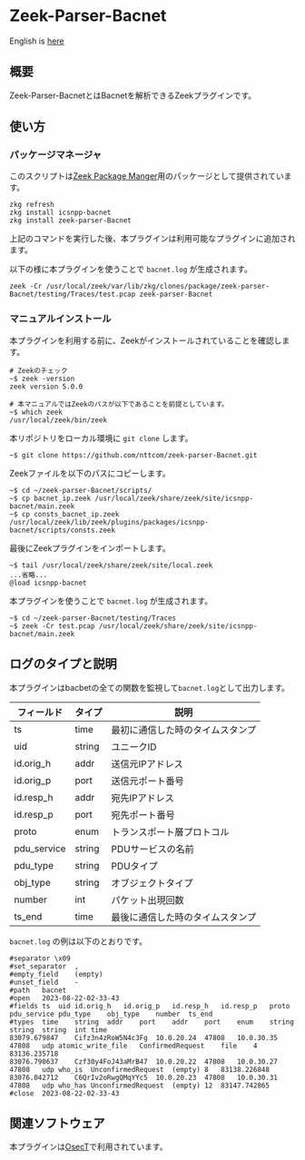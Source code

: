 # Zeek-Parser-Bacnet

English is [here](https://github.com/nttcom/zeek-parser-Bacnet/blob/main/README_en.md)

## 概要

Zeek-Parser-BacnetとはBacnetを解析できるZeekプラグインです。

## 使い方

### パッケージマネージャ

このスクリプトは[Zeek Package Manger](https://docs.zeek.org/projects/package-manager/en/stable/index.html)用のパッケージとして提供されています。

```
zkg refresh
zkg install icsnpp-bacnet
zkg install zeek-parser-Bacnet
```

上記のコマンドを実行した後、本プラグインは利用可能なプラグインに追加されます。

以下の様に本プラグインを使うことで `bacnet.log` が生成されます。

```
zeek -Cr /usr/local/zeek/var/lib/zkg/clones/package/zeek-parser-Bacnet/testing/Traces/test.pcap zeek-parser-Bacnet
```

### マニュアルインストール

本プラグインを利用する前に、Zeekがインストールされていることを確認します。
```
# Zeekのチェック
~$ zeek -version
zeek version 5.0.0

# 本マニュアルではZeekのパスが以下であることを前提としています。
~$ which zeek
/usr/local/zeek/bin/zeek
```

本リポジトリをローカル環境に `git clone` します。
```
~$ git clone https://github.com/nttcom/zeek-parser-Bacnet.git
```

Zeekファイルを以下のパスにコピーします。
```
~$ cd ~/zeek-parser-Bacnet/scripts/
~$ cp bacnet_ip.zeek /usr/local/zeek/share/zeek/site/icsnpp-bacnet/main.zeek
~$ cp consts_bacnet_ip.zeek /usr/local/zeek/lib/zeek/plugins/packages/icsnpp-bacnet/scripts/consts.zeek
```

最後にZeekプラグインをインポートします。
```
~$ tail /usr/local/zeek/share/zeek/site/local.zeek
...省略...
@load icsnpp-bacnet
```

本プラグインを使うことで `bacnet.log` が生成されます。
```
~$ cd ~/zeek-parser-Bacnet/testing/Traces
~$ zeek -Cr test.pcap /usr/local/zeek/share/zeek/site/icsnpp-bacnet/main.zeek
```

## ログのタイプと説明
本プラグインはbacbetの全ての関数を監視して`bacnet.log`として出力します。

| フィールド | タイプ | 説明 |
| --- | --- | --- |
| ts | time | 最初に通信した時のタイムスタンプ |
| uid | string | ユニークID |
| id.orig_h | addr | 送信元IPアドレス |
| id.orig_p | port | 送信元ポート番号 |
| id.resp_h | addr | 宛先IPアドレス |
| id.resp_p | port | 宛先ポート番号 |
| proto | enum | トランスポート層プロトコル |
| pdu_service | string | PDUサービスの名前 |
| pdu_type | string | PDUタイプ |
| obj_type | string | オブジェクトタイプ  |
| number | int | パケット出現回数 |
| ts_end | time | 最後に通信した時のタイムスタンプ |

`bacnet.log` の例は以下のとおりです。
```
#separator \x09
#set_separator	,
#empty_field	(empty)
#unset_field	-
#path	bacnet
#open	2023-08-22-02-33-43
#fields	ts	uid	id.orig_h	id.orig_p	id.resp_h	id.resp_p	proto	pdu_service	pdu_type	obj_type	number	ts_end
#types	time	string	addr	port	addr	port	enum	string	string	string	int	time
83079.679847	Cifz3n4zRoW5N4c3Fg	10.0.20.24	47808	10.0.30.35	47808	udp	atomic_write_file	ConfirmedRequest	file	4	83136.235718
83076.790637	Czf30y4FoJ43aMrB47	10.0.20.22	47808	10.0.30.27	47808	udp	who_is	UnconfirmedRequest	(empty)	8	83138.226848
83076.042712	C6QrIv2oRwgQMqYYc5	10.0.20.23	47808	10.0.30.31	47808	udp	who_has	UnconfirmedRequest	(empty)	12	83147.742865
#close	2023-08-22-02-33-43
```

## 関連ソフトウェア

本プラグインは[OsecT](https://github.com/nttcom/OsecT)で利用されています。
